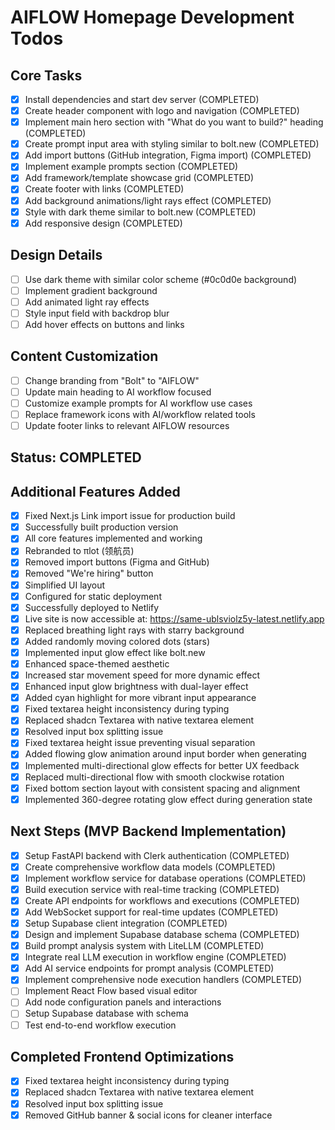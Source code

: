 # AIFLOW Homepage Development Todos

## Core Tasks
- [x] Install dependencies and start dev server (COMPLETED)
- [x] Create header component with logo and navigation (COMPLETED)
- [x] Implement main hero section with "What do you want to build?" heading (COMPLETED)
- [x] Create prompt input area with styling similar to bolt.new (COMPLETED)
- [x] Add import buttons (GitHub integration, Figma import) (COMPLETED)
- [x] Implement example prompts section (COMPLETED)
- [x] Add framework/template showcase grid (COMPLETED)
- [x] Create footer with links (COMPLETED)
- [x] Add background animations/light rays effect (COMPLETED)
- [x] Style with dark theme similar to bolt.new (COMPLETED)
- [x] Add responsive design (COMPLETED)

## Design Details
- [ ] Use dark theme with similar color scheme (#0c0d0e background)
- [ ] Implement gradient background
- [ ] Add animated light ray effects
- [ ] Style input field with backdrop blur
- [ ] Add hover effects on buttons and links

## Content Customization
- [ ] Change branding from "Bolt" to "AIFLOW"
- [ ] Update main heading to AI workflow focused
- [ ] Customize example prompts for AI workflow use cases
- [ ] Replace framework icons with AI/workflow related tools
- [ ] Update footer links to relevant AIFLOW resources

## Status: COMPLETED

## Additional Features Added
- [x] Fixed Next.js Link import issue for production build
- [x] Successfully built production version
- [x] All core features implemented and working
- [x] Rebranded to πlot (领航员)
- [x] Removed import buttons (Figma and GitHub)
- [x] Removed "We're hiring" button
- [x] Simplified UI layout
- [x] Configured for static deployment
- [x] Successfully deployed to Netlify
- [x] Live site is now accessible at: https://same-ublsviolz5y-latest.netlify.app
- [x] Replaced breathing light rays with starry background
- [x] Added randomly moving colored dots (stars)
- [x] Implemented input glow effect like bolt.new
- [x] Enhanced space-themed aesthetic
- [x] Increased star movement speed for more dynamic effect
- [x] Enhanced input glow brightness with dual-layer effect
- [x] Added cyan highlight for more vibrant input appearance
- [x] Fixed textarea height inconsistency during typing
- [x] Replaced shadcn Textarea with native textarea element
- [x] Resolved input box splitting issue
- [x] Fixed textarea height issue preventing visual separation
- [x] Added flowing glow animation around input border when generating
- [x] Implemented multi-directional glow effects for better UX feedback
- [x] Replaced multi-directional flow with smooth clockwise rotation
- [x] Fixed bottom section layout with consistent spacing and alignment
- [x] Implemented 360-degree rotating glow effect during generation state

## Next Steps (MVP Backend Implementation)
- [x] Setup FastAPI backend with Clerk authentication (COMPLETED)
- [x] Create comprehensive workflow data models (COMPLETED)
- [x] Implement workflow service for database operations (COMPLETED)
- [x] Build execution service with real-time tracking (COMPLETED)
- [x] Create API endpoints for workflows and executions (COMPLETED)
- [x] Add WebSocket support for real-time updates (COMPLETED)
- [x] Setup Supabase client integration (COMPLETED)
- [x] Design and implement Supabase database schema (COMPLETED)
- [x] Build prompt analysis system with LiteLLM (COMPLETED)
- [x] Integrate real LLM execution in workflow engine (COMPLETED)
- [x] Add AI service endpoints for prompt analysis (COMPLETED)
- [x] Implement comprehensive node execution handlers (COMPLETED)
- [ ] Implement React Flow based visual editor
- [ ] Add node configuration panels and interactions
- [ ] Setup Supabase database with schema
- [ ] Test end-to-end workflow execution

## Completed Frontend Optimizations
- [x] Fixed textarea height inconsistency during typing
- [x] Replaced shadcn Textarea with native textarea element
- [x] Resolved input box splitting issue
- [x] Removed GitHub banner & social icons for cleaner interface
